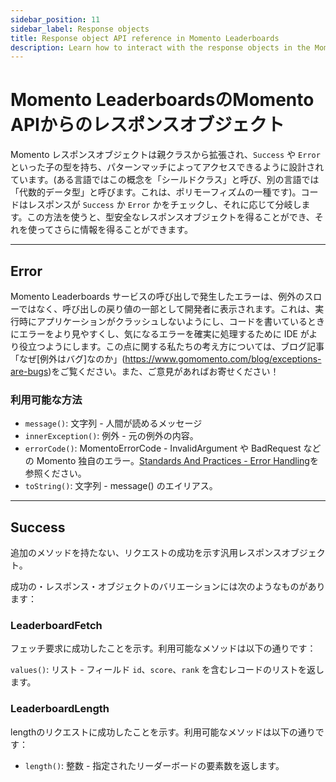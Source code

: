 ```yaml
---
sidebar_position: 11
sidebar_label: Response objects
title: Response object API reference in Momento Leaderboards
description: Learn how to interact with the response objects in the Momento API for Leaderboards.
---
```


# Momento LeaderboardsのMomento APIからのレスポンスオブジェクト

Momento レスポンスオブジェクトは親クラスから拡張され、`Success` や `Error` といった子の型を持ち、パターンマッチによってアクセスできるように設計されています。(ある言語ではこの概念を「シールドクラス」と呼び、別の言語では「代数的データ型」と呼びます。これは、ポリモーフィズムの一種です)。コードはレスポンスが `Success` か `Error` かをチェックし、それに応じて分岐します。この方法を使うと、型安全なレスポンスオブジェクトを得ることができ、それを使ってさらに情報を得ることができます。

---

## Error

Momento Leaderboards サービスの呼び出しで発生したエラーは、例外のスローではなく、呼び出しの戻り値の一部として開発者に表示されます。これは、実行時にアプリケーションがクラッシュしないようにし、コードを書いているときにエラーをより見やすくし、気になるエラーを確実に処理するために IDE がより役立つようにします。この点に関する私たちの考え方については、ブログ記事「なぜ[例外はバグ]なのか」(https://www.gomomento.com/blog/exceptions-are-bugs)をご覧ください。また、ご意見があればお寄せください！

### 利用可能な方法

- `message()`: 文字列 - 人間が読めるメッセージ
- `innerException()`: 例外 - 元の例外の内容。
- `errorCode()`: MomentoErrorCode -  InvalidArgument や BadRequest などの Momento 独自のエラー。[Standards And Practices - Error Handling](https://github.com/momentohq/standards-and-practices/blob/main/docs/client-specifications/error-handling.md)を参照ください。
- `toString()`: 文字列 - message() のエイリアス。

---

## Success

追加のメソッドを持たない、リクエストの成功を示す汎用レスポンスオブジェクト。

成功の・レスポンス・オブジェクトのバリエーションには次のようなものがあります：

### LeaderboardFetch

フェッチ要求に成功したことを示す。利用可能なメソッドは以下の通りです：

`values()`: リスト - フィールド `id`、`score`、`rank` を含むレコードのリストを返します。

### LeaderboardLength

lengthのリクエストに成功したことを示す。利用可能なメソッドは以下の通りです： 

- `length()`: 整数 - 指定されたリーダーボードの要素数を返します。
